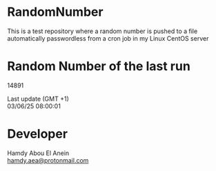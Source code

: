 # RandomNumber    
This is a test repository where a random number is pushed to a file automatically passwordless from a cron job in my Linux CentOS server    
# Random Number of the last run   
14891
      
Last update (GMT +1)    
03/06/25 08:00:01
# Developer    
Hamdy Abou El Anein   
hamdy.aea@protonmail.com
